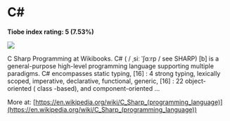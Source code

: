 # C#
**Tiobe index rating: 5 (7.53%)**



![](https://toppng.com/public/uploads/preview/c-programming-icon-c-programming-language-logo-11562945679duaxtn3yq0.png)

C Sharp Programming at Wikibooks. C# ( / ˌsiː ˈʃɑːrp / see SHARP) [b] is a general-purpose high-level programming language supporting multiple paradigms. C# encompasses static typing, [16] : 4 strong typing, lexically scoped, imperative, declarative, functional, generic, [16] : 22 object-oriented ( class -based), and component-oriented ...

More at: 
[https://en.wikipedia.org/wiki/C_Sharp_(programming_language)](https://en.wikipedia.org/wiki/C_Sharp_(programming_language))
